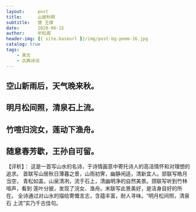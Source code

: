 ```yaml
---
layout:     post
title:      山居秋暝
subtitle:   唐 王维
date:       2020-06-15
author:     听松阁
header-img: {{ site.baseurl }}/img/post-bg-poem-16.jpg
catalog: true
tags:
    - 美文
    - 古典诗词
---
```


## 空山新雨后，天气晚来秋。
## 明月松间照，清泉石上流。
## 竹喧归浣女，莲动下渔舟。
## 随意春芳歇，王孙自可留。

【评析】：
这是一首写山水的名诗，于诗情画意中寄托诗人的高洁情怀和对理想的追求。
首联写山居秋日薄暮之景，山雨初霁，幽静闲适，清新宜人。颔联写皓月当空，
青松如盖，山泉清冽，流于石上，清幽明净的自然美景。颈联写听到竹林喧声，看到
莲叶分披，发现了浣女、渔舟。末联写此景美好，是洁身自好的所在。
全诗通过对山水的描绘寄慨言志，含蕴丰富，耐人寻味。“明月松间照，清泉石
上流”实乃千古佳句。

